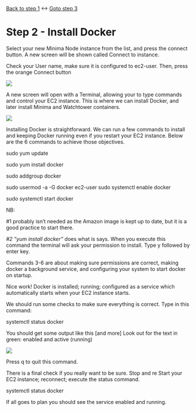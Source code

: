 [Back to step 1](../index.md) <-> [Goto step 3](../step3/index.md)

# Step 2 - Install Docker

Select your new Minima Node instance from the list, and press the connect button.  A new screen will be shown called Connect to instance.

Check your User name, make sure it is configured to ec2-user. Then, press the orange Connect button

![](connectToEC2.png)

A new screen will open with a Terminal, allowing your to type commands and control your EC2 instance. This is where we can install Docker, and later install Minima and Watchtower containers. 

![](terminal.png)

Installing Docker is straightforward. We can run a few commands to install and keeping Docker running even if you restart your EC2 instance. Below are the 6 commands to achieve those objectives. 

sudo yum update

sudo yum install docker

sudo addgroup docker

sudo usermod -a -G docker ec2-user sudo systemctl enable docker

sudo systemctl start docker

NB:

#1 probably isn’t needed as the Amazon image is kept up to date, but it is a good practice to start there. 

*#2 “yum install docker”* does what is says. When you execute this command the terminal will ask your permission to install. Type y followed by enter key. 

Commands 3-6 are about making sure permissions are correct, making docker a background service, and configuring your system to start docker on startup. 

Nice work! Docker is installed; running; configured as a service which automatically starts when your EC2 instance starts. 

We should run some checks to make sure everything is correct. Type in this command:

systemctl status docker

You should get some output like this [and more] Look out for the text in green: enabled and active (running) 

![](dockerServiceRunning.png)

Press q to quit this command. 

There is a final check if you really want to be sure. Stop and re Start your EC2 instance; reconnect; execute the status command.

systemctl status docker

If all goes to plan you should see the service enabled and running.